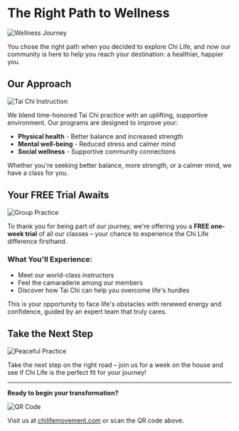 # The Right Path to Wellness

![Wellness Journey](https://images.pexels.com/photos/4662451/pexels-photo-4662451.jpeg?auto=compress&cs=tinysrgb&w=800)

You chose the right path when you decided to explore Chi Life, and now our community is here to help you reach your destination: a healthier, happier you.

## Our Approach

![Tai Chi Instruction](https://images.pexels.com/photos/4662436/pexels-photo-4662436.jpeg?auto=compress&cs=tinysrgb&w=800)

We blend time-honored Tai Chi practice with an uplifting, supportive environment. Our programs are designed to improve your:

- **Physical health** - Better balance and increased strength
- **Mental well-being** - Reduced stress and calmer mind
- **Social wellness** - Supportive community connections

Whether you're seeking better balance, more strength, or a calmer mind, we have a class for you.

## Your FREE Trial Awaits

![Group Practice](https://images.pexels.com/photos/4662440/pexels-photo-4662440.jpeg?auto=compress&cs=tinysrgb&w=800)

To thank you for being part of our journey, we're offering you a **FREE one-week trial** of all our classes – your chance to experience the Chi Life difference firsthand.

### What You'll Experience:
- Meet our world-class instructors
- Feel the camaraderie among our members
- Discover how Tai Chi can help you overcome life's hurdles

This is your opportunity to face life's obstacles with renewed energy and confidence, guided by an expert team that truly cares.

## Take the Next Step

![Peaceful Practice](https://images.pexels.com/photos/4056721/pexels-photo-4056721.jpeg?auto=compress&cs=tinysrgb&w=800)

Take the next step on the right road – join us for a week on the house and see if Chi Life is the perfect fit for your journey!

---

**Ready to begin your transformation?**

![QR Code](https://api.qrserver.com/v1/create-qr-code/?size=150x150&data=https://chilifemovement.com/)

Visit us at [chilifemovement.com](https://chilifemovement.com/) or scan the QR code above.